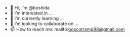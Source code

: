 - 👋 Hi, I’m @boshida
- 👀 I’m interested in ...
- 🌱 I’m currently learning ...
- 💞️ I’m looking to collaborate on ...
- 📫 How to reach me: mailto:boscotramp98@gmail.com

<!---
boshida/boshida is a ✨ special ✨ repository because its `README.md` (this file) appears on your GitHub profile.
You can click the Preview link to take a look at your changes.
--->
